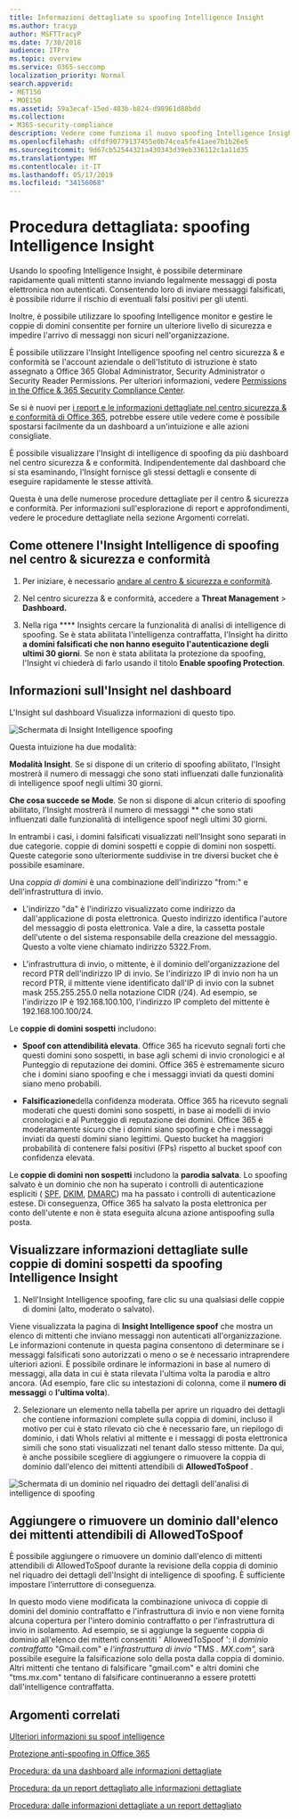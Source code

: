 ```yaml
---
title: Informazioni dettagliate su spoofing Intelligence Insight
ms.author: tracyp
author: MSFTTracyP
ms.date: 7/30/2018
audience: ITPro
ms.topic: overview
ms.service: O365-seccomp
localization_priority: Normal
search.appverid:
- MET150
- MOE150
ms.assetid: 59a3ecaf-15ed-483b-b824-d98961d88bdd
ms.collection:
- M365-security-compliance
description: Vedere come funziona il nuovo spoofing Intelligence Insight.
ms.openlocfilehash: cdfdf90779137455e0b74cea5fe41aee7b1b26e5
ms.sourcegitcommit: 9d67cb52544321a430343d39eb336112c1a11d35
ms.translationtype: MT
ms.contentlocale: it-IT
ms.lasthandoff: 05/17/2019
ms.locfileid: "34156068"
---
```

# <a name="walkthrough-spoof-intelligence-insight"></a>Procedura dettagliata: spoofing Intelligence Insight

Usando lo spoofing Intelligence Insight, è possibile determinare rapidamente quali mittenti stanno inviando legalmente messaggi di posta elettronica non autenticati. Consentendo loro di inviare messaggi falsificati, è possibile ridurre il rischio di eventuali falsi positivi per gli utenti.
  
Inoltre, è possibile utilizzare lo spoofing Intelligence monitor e gestire le coppie di domini consentite per fornire un ulteriore livello di sicurezza e impedire l'arrivo di messaggi non sicuri nell'organizzazione.
  
È possibile utilizzare l'Insight Intelligence spoofing nel centro sicurezza &amp; e conformità se l'account aziendale o dell'Istituto di istruzione è stato assegnato a Office 365 Global Administrator, Security Administrator o Security Reader Permissions. Per ulteriori informazioni, vedere [Permissions in the Office &amp; 365 Security Compliance Center](permissions-in-the-security-and-compliance-center.md).
  
Se si è nuovi per [i report e le informazioni dettagliate nel centro sicurezza &amp; e conformità di Office 365](reports-and-insights-in-security-and-compliance.md), potrebbe essere utile vedere come è possibile spostarsi facilmente da un dashboard a un'intuizione e alle azioni consigliate.
  
È possibile visualizzare l'Insight di intelligence di spoofing da più dashboard nel centro sicurezza &amp; e conformità. Indipendentemente dal dashboard che si sta esaminando, l'Insight fornisce gli stessi dettagli e consente di eseguire rapidamente le stesse attività.
  
Questa è una delle numerose procedure dettagliate per il centro &amp; sicurezza e conformità. Per informazioni sull'esplorazione di report e approfondimenti, vedere le procedure dettagliate nella sezione Argomenti correlati.
  
## <a name="getting-to-the-spoof-intelligence-insight-in-the-security-amp-compliance-center"></a>Come ottenere l'Insight Intelligence di spoofing nel centro &amp; sicurezza e conformità

1. Per iniziare, è necessario [andare al centro &amp; sicurezza e conformità](go-to-the-securitycompliance-center.md).
    
2. Nel centro sicurezza &amp; e conformità, accedere a **Threat Management** \> **Dashboard.**
    
3. Nella riga **** Insights cercare la funzionalità di analisi di intelligence di spoofing. Se è stata abilitata l'intelligenza contraffatta, l'Insight ha diritto **a domini falsificati che non hanno eseguito l'autenticazione degli ultimi 30 giorni**. Se non è stata abilitata la protezione da spoofing, l'Insight vi chiederà di farlo usando il titolo **Enable spoofing Protection**. 
    
## <a name="about-the-insight-on-the-dashboard"></a>Informazioni sull'Insight nel dashboard

L'Insight sul dashboard Visualizza informazioni di questo tipo.
  
![Schermata di Insight Intelligence spoofing](media/28aeabac-c1a1-4d16-9fbe-14996f742a9a.png)
  
Questa intuizione ha due modalità:
  
 **Modalità Insight**. Se si dispone di un criterio di spoofing abilitato, l'Insight mostrerà il numero di messaggi che sono stati influenzati dalle funzionalità di intelligence spoof negli ultimi 30 giorni. 
  
 **Che cosa succede se Mode**. Se non si dispone di alcun criterio di spoofing abilitato, l'Insight mostrerà il numero di messaggi ** che sono stati influenzati dalle funzionalità di intelligence spoof negli ultimi 30 giorni. 
  
In entrambi i casi, i domini falsificati visualizzati nell'Insight sono separati in due categorie. coppie di domini sospetti e coppie di domini non sospetti. Queste categorie sono ulteriormente suddivise in tre diversi bucket che è possibile esaminare. 
  
Una *coppia di domini* è una combinazione dell'indirizzo "from:" e dell'infrastruttura di invio. 
  
- L'indirizzo "da" è l'indirizzo visualizzato come indirizzo da dall'applicazione di posta elettronica. Questo indirizzo identifica l'autore del messaggio di posta elettronica. Vale a dire, la cassetta postale dell'utente o del sistema responsabile della creazione del messaggio. Questo a volte viene chiamato indirizzo 5322.From.
    
- L'infrastruttura di invio, o mittente, è il dominio dell'organizzazione del record PTR dell'indirizzo IP di invio. Se l'indirizzo IP di invio non ha un record PTR, il mittente viene identificato dall'IP di invio con la subnet mask 255.255.255.0 nella notazione CIDR (/24). Ad esempio, se l'indirizzo IP è 192.168.100.100, l'indirizzo IP completo del mittente è 192.168.100.100/24.
    
 Le **coppie di domini sospetti** includono: 
  
- **Spoof con attendibilità elevata**. Office 365 ha ricevuto segnali forti che questi domini sono sospetti, in base agli schemi di invio cronologici e al Punteggio di reputazione dei domini. Office 365 è estremamente sicuro che i domini siano spoofing e che i messaggi inviati da questi domini siano meno probabili. 
    
- **Falsificazione**della confidenza moderata. Office 365 ha ricevuto segnali moderati che questi domini sono sospetti, in base ai modelli di invio cronologici e al Punteggio di reputazione dei domini. Office 365 è moderatamente sicuro che i domini siano spoofing e che i messaggi inviati da questi domini siano legittimi. Questo bucket ha maggiori probabilità di contenere falsi positivi (FPs) rispetto al bucket spoof con confidenza elevata. 
    
 Le **coppie di domini non sospetti** includono la **parodia salvata**. Lo spoofing salvato è un dominio che non ha superato i controlli di autenticazione espliciti ( [SPF](https://docs.microsoft.com/office365/SecurityCompliance/how-office-365-uses-spf-to-prevent-spoofing), [DKIM](https://docs.microsoft.com/office365/SecurityCompliance/use-dkim-to-validate-outbound-email), [DMARC](https://docs.microsoft.com/office365/SecurityCompliance/use-dmarc-to-validate-email)) ma ha passato i controlli di autenticazione estese. Di conseguenza, Office 365 ha salvato la posta elettronica per conto dell'utente e non è stata eseguita alcuna azione antispoofing sulla posta. 
  
## <a name="view-detailed-information-about-suspicious-domain-pairs-from-the-spoof-intelligence-insight"></a>Visualizzare informazioni dettagliate sulle coppie di domini sospetti da spoofing Intelligence Insight

1. Nell'Insight Intelligence spoofing, fare clic su una qualsiasi delle coppie di domini (alto, moderato o salvato).
  
Viene visualizzata la pagina di **Insight Intelligence spoof** che mostra un elenco di mittenti che inviano messaggi non autenticati all'organizzazione. Le informazioni contenute in questa pagina consentono di determinare se i messaggi falsificati sono autorizzati o meno o se è necessario intraprendere ulteriori azioni. È possibile ordinare le informazioni in base al numero di messaggi, alla data in cui è stata rilevata l'ultima volta la parodia e altro ancora. (Ad esempio, fare clic su intestazioni di colonna, come il **numero di messaggi** o **l'ultima volta**). 
    
2. Selezionare un elemento nella tabella per aprire un riquadro dei dettagli che contiene informazioni complete sulla coppia di domini, incluso il motivo per cui è stato rilevato ciò che è necessario fare, un riepilogo di dominio, i dati WhoIs relativi al mittente e i messaggi di posta elettronica simili che sono stati visualizzati nel tenant dallo stesso mittente. Da qui, è anche possibile scegliere di aggiungere o rimuovere la coppia di dominio dall'elenco dei mittenti attendibili di **AllowedToSpoof** . 
  
![Schermata di un dominio nel riquadro dei dettagli dell'analisi di intelligence di spoofing](media/03ad3e6e-2010-4e8e-b92e-accc8bbebb79.png)
  
## <a name="add-or-remove-a-domain-from-the-allowedtospoof-safe-sender-list"></a>Aggiungere o rimuovere un dominio dall'elenco dei mittenti attendibili di AllowedToSpoof

È possibile aggiungere o rimuovere un dominio dall'elenco di mittenti attendibili di AllowedToSpoof durante la revisione della coppia di dominio nel riquadro dei dettagli dell'Insight di intelligence di spoofing. È sufficiente impostare l'interruttore di conseguenza.
  
In questo modo viene modificata la combinazione univoca di coppie di domini del dominio contraffatto e l'infrastruttura di invio e non viene fornita alcuna copertura per l'intero dominio contraffatto o per l'infrastruttura di invio in isolamento. Ad esempio, se si aggiunge la seguente coppia di dominio all'elenco dei mittenti consentiti ' AllowedToSpoof ': il *dominio contraffatto* "Gmail.com" e *l'infrastruttura di invio* "TMS *. MX.com",* sarà possibile eseguire la falsificazione solo della posta dalla coppia di dominio. Altri mittenti che tentano di falsificare "gmail.com" e altri domini che "tms.mx.com" tentano di falsificare continueranno a essere protetti dall'intelligence contraffatta. 
  
## <a name="related-topics"></a>Argomenti correlati

[Ulteriori informazioni su spoof intelligence](learn-about-spoof-intelligence.md)
  
[Protezione anti-spoofing in Office 365](anti-spoofing-protection.md)
  
[Procedura: da una dashboard alle informazioni dettagliate](from-a-dashboard-to-an-insight.md)
  
[Procedura: da un report dettagliato alle informazioni dettagliate](from-a-detailed-report-to-an-insight.md)
  
[Procedura: dalle informazioni dettagliate a un report dettagliato](from-an-insight-to-a-detailed-report.md)
  

